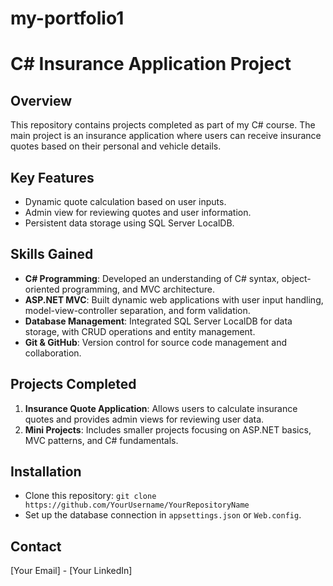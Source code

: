 # my-portfolio1
# C# Insurance Application Project

## Overview
This repository contains projects completed as part of my C# course. The main project is an insurance application where users can receive insurance quotes based on their personal and vehicle details.

## Key Features
- Dynamic quote calculation based on user inputs.
- Admin view for reviewing quotes and user information.
- Persistent data storage using SQL Server LocalDB.

## Skills Gained
- **C# Programming**: Developed an understanding of C# syntax, object-oriented programming, and MVC architecture.
- **ASP.NET MVC**: Built dynamic web applications with user input handling, model-view-controller separation, and form validation.
- **Database Management**: Integrated SQL Server LocalDB for data storage, with CRUD operations and entity management.
- **Git & GitHub**: Version control for source code management and collaboration.

## Projects Completed
1. **Insurance Quote Application**: Allows users to calculate insurance quotes and provides admin views for reviewing user data.
2. **Mini Projects**: Includes smaller projects focusing on ASP.NET basics, MVC patterns, and C# fundamentals.

## Installation
- Clone this repository: `git clone https://github.com/YourUsername/YourRepositoryName`
- Set up the database connection in `appsettings.json` or `Web.config`.

## Contact
[Your Email] - [Your LinkedIn]

